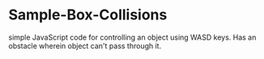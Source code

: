 # Sample-Box-Collisions


simple JavaScript code for controlling an object using WASD keys. Has an obstacle wherein object can't pass through it.
